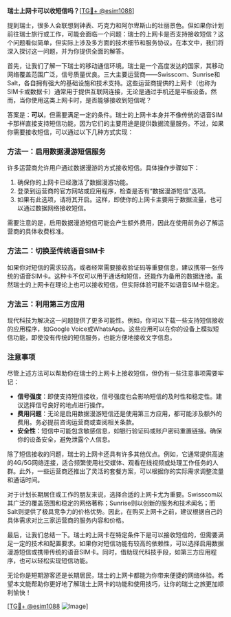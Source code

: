 **瑞士上网卡可以收短信吗？**[[TG💪+ @esim1088](https://t.me/s/esim1088)]

提到瑞士，很多人会联想到钟表、巧克力和阿尔卑斯山的壮丽景色。但如果你计划前往瑞士旅行或工作，可能会面临一个问题：瑞士的上网卡是否支持接收短信？这个问题看似简单，但实际上涉及多方面的技术细节和服务协议。在本文中，我们将深入探讨这一问题，并为你提供全面的解答。

首先，让我们了解一下瑞士的移动通信环境。瑞士是一个高度发达的国家，其移动网络覆盖范围广泛，信号质量优良。三大主要运营商——Swisscom、Sunrise和Salt，各自拥有强大的基础设施和技术支持。这些运营商提供的上网卡（也称为SIM卡或数据卡）通常用于提供互联网连接，无论是通过手机还是平板设备。然而，当你使用这类上网卡时，是否能够接收到短信呢？

答案是：**可以**，但需要满足一定的条件。瑞士的上网卡本身并不像传统的语音SIM卡那样直接支持短信功能，因为它们的主要用途是提供数据流量服务。不过，如果你需要接收短信，可以通过以下几种方式实现：

### 方法一：启用数据漫游短信服务

许多运营商允许用户通过数据漫游的方式接收短信。具体操作步骤如下：
1. 确保你的上网卡已经激活了数据漫游功能。
2. 登录到运营商的官方网站或应用程序，检查是否有“数据漫游短信”选项。
3. 如果有此选项，请将其开启。这样，即使你的上网卡主要用于数据流量，也可以通过数据网络接收短信。

需要注意的是，启用数据漫游短信可能会产生额外费用，因此在使用前务必了解运营商的具体收费标准。

### 方法二：切换至传统语音SIM卡

如果你对短信的需求较高，或者经常需要接收验证码等重要信息，建议携带一张传统的语音SIM卡。这种卡不仅可以用于通话和短信，还能作为备用的数据连接。虽然瑞士的上网卡在理论上也可以接收短信，但实际体验可能不如语音SIM卡稳定。

### 方法三：利用第三方应用

现代科技为解决这一问题提供了更多可能性。例如，你可以下载一些支持短信接收的应用程序，如Google Voice或WhatsApp。这些应用可以在你的设备上模拟短信功能，即使没有传统的短信服务，也能方便地接收文字信息。

### 注意事项

尽管上述方法可以帮助你在瑞士的上网卡上接收短信，但仍有一些注意事项需要牢记：
- **信号强度**：即使支持短信接收，信号强度也会影响短信的及时性和稳定性。建议选择信号良好的地点进行操作。
- **费用问题**：无论是启用数据漫游短信还是使用第三方应用，都可能涉及额外的费用。务必提前咨询运营商或查阅相关条款。
- **安全性**：短信中可能包含敏感信息，如银行验证码或账户密码重置链接。确保你的设备安全，避免泄露个人信息。

除了短信接收的问题，瑞士的上网卡还具有许多其他优点。例如，它通常提供高速的4G/5G网络连接，适合频繁使用社交媒体、观看在线视频或处理工作任务的人群。此外，一些运营商还推出了灵活的套餐方案，可以根据你的实际需求调整流量和通话时间。

对于计划长期居住或工作的朋友来说，选择合适的上网卡尤为重要。Swisscom以其广泛的覆盖范围和稳定的网络著称；Sunrise则以创新的服务和技术闻名；而Salt则提供了极具竞争力的价格优势。因此，在购买上网卡之前，建议根据自己的具体需求对比三家运营商的服务内容和价格。

最后，让我们总结一下。瑞士的上网卡在特定条件下是可以接收短信的，但需要满足一定的技术和配置要求。如果你对短信功能有较高的依赖性，可以选择启用数据漫游短信或携带传统的语音SIM卡。同时，借助现代科技手段，如第三方应用程序，也可以轻松实现短信功能。

无论你是短期游客还是长期居民，瑞士的上网卡都能为你带来便捷的网络体验。希望本文能帮助你更好地了解瑞士上网卡的功能和使用技巧，让你的瑞士之旅更加顺利愉快！

[[TG💪+ @esim1088](https://t.me/s/esim1088) ![Image](https://i.postimg.cc/4NQfJmqS/Snipaste-2025-05-13-00-14-12.png)]